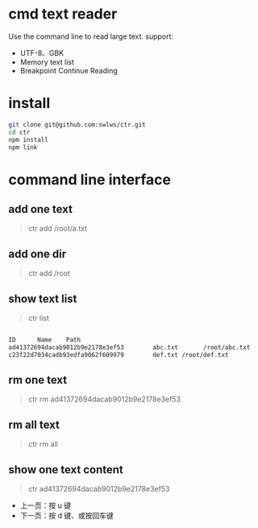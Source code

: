 # cmd text reader

Use the command line to read large text. support:

- UTF-8、GBK
- Memory text list
- Breakpoint Continue Reading

# install

```bash
git clone git@github.com:swlws/ctr.git
cd ctr
npm install
npm link
```

# command line interface

## add one text

> ctr add /root/a.txt

## add one dir

> ctr add /root

## show text list

> ctr list

```bash

ID      Name    Path
ad41372694dacab9012b9e2178e3ef53        abc.txt       /root/abc.txt
c23f22d7034cadb93edfa9062f609979        def.txt /root/def.txt
```

## rm one text

> ctr rm ad41372694dacab9012b9e2178e3ef53

## rm all text

> ctr rm all

## show one text content

> ctr ad41372694dacab9012b9e2178e3ef53

- 上一页：按 u 键
- 下一页：按 d 键、或按回车键
